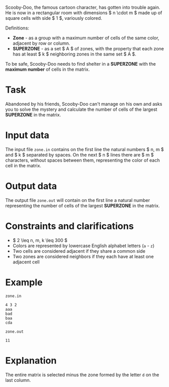 Scooby-Doo, the famous cartoon character, has gotten into trouble again. He is now in a rectangular room with dimensions $ n \cdot m $ made up of square cells with side $ 1 $, variously colored.

Definitions:

* **Zone** - as a group with a maximum number of cells of the same color, adjacent by row or column.
* **SUPERZONE** - as a set $ A $ of zones, with the property that each zone has at least $ k $ neighboring zones in the same set $ A $.

To be safe, Scooby-Doo needs to find shelter in a **SUPERZONE** with the **maximum number** of cells in the matrix.

# Task

Abandoned by his friends, Scooby-Doo can't manage on his own and asks you to solve the mystery and calculate the number of cells of the largest **SUPERZONE** in the matrix.

# Input data

The input file `zone.in` contains on the first line the natural numbers $ n, m $ and $ k $ separated by spaces. On the next $ n $ lines there are $ m $ characters, without spaces between them, representing the color of each cell in the matrix.

# Output data

The output file `zone.out` will contain on the first line a natural number representing the number of cells of the largest **SUPERZONE** in the matrix.

# Constraints and clarifications

* $ 2 \leq n, m, k \leq 300 $
* Colors are represented by lowercase English alphabet letters (`a` - `z`)
* Two cells are considered adjacent if they share a common side
* Two zones are considered neighbors if they each have at least one adjacent cell

# Example

`zone.in`
```
4 3 2
aaa
bad
baa
cda
```
`zone.out`
```
11
```

# Explanation

The entire matrix is selected minus the zone formed by the letter `d` on the last column.